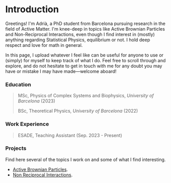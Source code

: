 # Introduction
Greetings! I'm Adrià, a PhD student from Barcelona pursuing research in the field of Active Matter. I'm knee-deep in topics like Active Brownian Particles and Non-Reciprocal Interactions, even though I find interest in (mostly) anything regarding Statistical Physics, equilibrium or not. I hold deep respect and love for math in general.

In this page, I upload whatever I feel like can be useful for anyone to use or (simply) for myself to keep track of what I do. Feel free to scroll through and explore, and do not hesitate to get in touch with me for any doubt you may have or mistake I may have made—welcome aboard!

### Education
> MSc, Physics of Complex Systems and Biophysics, *University of Barcelona* (2023)
>
> BSc, Theoretical Physics, *University of Barcelona* (2022)

### Work Experience
> ESADE, Teaching Assistant (Sep. 2023 - Present)

### Projects
Find here several of the topics I work on and some of what I find interesting.
- [Active Brownian Particles](./abps.md).
- [Non Reciprocal Interactions](./nris.md).
